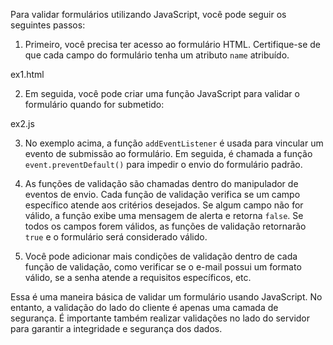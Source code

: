 Para validar formulários utilizando JavaScript, você pode seguir os seguintes passos:

1. Primeiro, você precisa ter acesso ao formulário HTML. Certifique-se de que cada campo do formulário tenha um atributo `name` atribuído.

ex1.html


2. Em seguida, você pode criar uma função JavaScript para validar o formulário quando for submetido:

ex2.js

3. No exemplo acima, a função `addEventListener` é usada para vincular um evento de submissão ao formulário. Em seguida, é chamada a função `event.preventDefault()` para impedir o envio do formulário padrão.

4. As funções de validação são chamadas dentro do manipulador de eventos de envio. Cada função de validação verifica se um campo específico atende aos critérios desejados. Se algum campo não for válido, a função exibe uma mensagem de alerta e retorna `false`. Se todos os campos forem válidos, as funções de validação retornarão `true` e o formulário será considerado válido.

5. Você pode adicionar mais condições de validação dentro de cada função de validação, como verificar se o e-mail possui um formato válido, se a senha atende a requisitos específicos, etc.

Essa é uma maneira básica de validar um formulário usando JavaScript. No entanto, a validação do lado do cliente é apenas uma camada de segurança. É importante também realizar validações no lado do servidor para garantir a integridade e segurança dos dados.